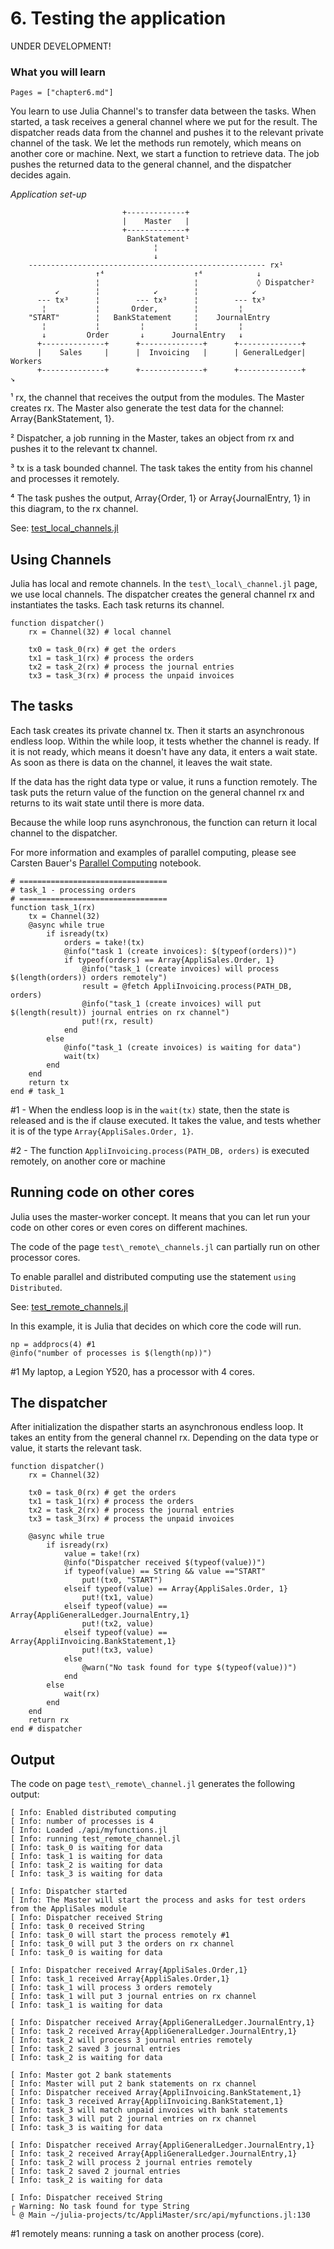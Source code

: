 # 6. Testing the application

UNDER DEVELOPMENT!

### What you will learn

```@contents
Pages = ["chapter6.md"]
```

You learn to use Julia Channel's to transfer data between the tasks. When started, a task receives a general channel where we put for the result. The dispatcher reads data from the channel and pushes it to the relevant private channel of the task. We let the methods run remotely, which means on another core or machine. Next, we start a function to retrieve data. The job pushes the returned data to the general channel, and the dispatcher decides again.

*Application set-up*

```
                         +-------------+
                         |    Master   |
                         +-------------+
                          BankStatement¹
                                ¦
                                ↓
    ----------------------------------------------------- rx¹
                   ↑⁴                    ↑⁴            ↓
                   ¦                     ¦             ◊ Dispatcher²
          ↙        ¦            ↙        ¦            ↙
      --- tx³      ¦        --- tx³      ¦        --- tx³
       ¦           ¦       Order,        ¦         ¦
    "START"        ¦   BankStatement     ¦    JournalEntry
       ¦           ¦         ¦           ¦         ¦
       ↓         Order       ↓      JournalEntry   ↓
      +--------------+      +--------------+      +--------------+
      |    Sales     |      |  Invoicing   |      | GeneralLedger|    Workers
      +--------------+      +--------------+      +--------------+
↘
```
¹ rx, the channel that receives the output from the modules. The Master creates rx. The Master also generate the test data for the channel: Array{BankStatement, 1}.

² Dispatcher, a job running in the Master, takes an object from rx and pushes it to the relevant tx channel.

³ tx is a task bounded channel. The task takes the entity from his channel and processes it remotely.

⁴ The task pushes the output, Array{Order, 1} or Array{JournalEntry, 1} in this diagram, to the rx channel.

See: [test\_local\_channels.jl](https://github.com/rbontekoe/AppliMaster.jl/blob/master/src/test_local_channels.jl)

## Using Channels

Julia has local and remote channels. In the `test\_local\_channel.jl` page, we use local channels. The dispatcher creates the general channel rx and instantiates the tasks. Each task returns its channel.

```
function dispatcher()
    rx = Channel(32) # local channel

    tx0 = task_0(rx) # get the orders
    tx1 = task_1(rx) # process the orders
    tx2 = task_2(rx) # process the journal entries
    tx3 = task_3(rx) # process the unpaid invoices
```

## The tasks

Each task creates its private channel tx. Then it starts an asynchronous endless loop. Within the while loop, it tests whether the channel is ready. If it is not ready, which means it doesn't have any data, it enters a wait state. As soon as there is data on the channel, it leaves the wait state.

If the data has the right data type or value, it runs a function remotely. The task puts the return value of the function on the general channel rx and returns to its wait state until there is more data.

Because the while loop runs asynchronous, the function can return it local channel to the dispatcher.

For more information and examples of parallel computing, please see Carsten Bauer's [Parallel Computing](https://github.com/crstnbr/JuliaWorkshop19/blob/master/3_Three/1_parallel_computing.ipynb) notebook.

```
# =================================
# task_1 - processing orders
# =================================
function task_1(rx)
    tx = Channel(32)
    @async while true
        if isready(tx)
            orders = take!(tx)
            @info("task 1 (create invoices): $(typeof(orders))")
            if typeof(orders) == Array{AppliSales.Order, 1}
                @info("task_1 (create invoices) will process $(length(orders)) orders remotely")
                result = @fetch AppliInvoicing.process(PATH_DB, orders)
                @info("task_1 (create invoices) will put $(length(result)) journal entries on rx channel")
                put!(rx, result)
            end
        else
            @info("task_1 (create invoices) is waiting for data")
            wait(tx)
        end
    end
    return tx
end # task_1
```
\#1 - When the endless loop is in the `wait(tx)` state, then the state is released and is the if clause executed. It takes the value, and tests whether it is of the type `Array{AppliSales.Order, 1}`.

\#2 - The function `AppliInvoicing.process(PATH_DB, orders)` is executed remotely, on another core or machine

## Running code on other cores

Julia uses the master-worker concept. It means that you can let run your code on other cores or even cores on different machines.

The code of the page `test\_remote\_channels.jl` can partially run on other processor cores.

To enable parallel and distributed computing use the statement `using Distributed`.

See: [test_remote_channels.jl](https://github.com/rbontekoe/AppliMaster.jl/blob/master/src/test_remote_channels.jl)

In this example, it is Julia that decides on which core the code will run.

```
np = addprocs(4) #1
@info("number of processes is $(length(np))")
```
\#1 My laptop, a Legion Y520, has a processor with 4 cores.

## The dispatcher

After initialization the dispather starts an asynchronous endless loop. It takes an entity from the general channel rx. Depending on the data type or value, it starts the relevant task.

```
function dispatcher()
    rx = Channel(32)

    tx0 = task_0(rx) # get the orders
    tx1 = task_1(rx) # process the orders
    tx2 = task_2(rx) # process the journal entries
    tx3 = task_3(rx) # process the unpaid invoices

    @async while true
        if isready(rx)
            value = take!(rx)
            @info("Dispatcher received $(typeof(value))")
            if typeof(value) == String && value =="START"
                put!(tx0, "START")
            elseif typeof(value) == Array{AppliSales.Order, 1}
                put!(tx1, value)
            elseif typeof(value) == Array{AppliGeneralLedger.JournalEntry,1}
                put!(tx2, value)
            elseif typeof(value) == Array{AppliInvoicing.BankStatement,1}
                put!(tx3, value)
            else
                @warn("No task found for type $(typeof(value))")
            end
        else
            wait(rx)
        end
    end
    return rx
end # dispatcher
```

## Output

The code on page `test\_remote\_channel.jl` generates the following output:

```
[ Info: Enabled distributed computing
[ Info: number of processes is 4
[ Info: Loaded ./api/myfunctions.jl
[ Info: running test_remote_channel.jl
[ Info: task_0 is waiting for data
[ Info: task_1 is waiting for data
[ Info: task_2 is waiting for data
[ Info: task_3 is waiting for data

[ Info: Dispatcher started
[ Info: The Master will start the process and asks for test orders from the AppliSales module
[ Info: Dispatcher received String
[ Info: task_0 received String
[ Info: task_0 will start the process remotely #1
[ Info: task_0 will put 3 the orders on rx channel
[ Info: task_0 is waiting for data

[ Info: Dispatcher received Array{AppliSales.Order,1}
[ Info: task_1 received Array{AppliSales.Order,1}
[ Info: task_1 will process 3 orders remotely
[ Info: task_1 will put 3 journal entries on rx channel
[ Info: task_1 is waiting for data

[ Info: Dispatcher received Array{AppliGeneralLedger.JournalEntry,1}
[ Info: task_2 received Array{AppliGeneralLedger.JournalEntry,1}
[ Info: task_2 will process 3 journal entries remotely
[ Info: task_2 saved 3 journal entries
[ Info: task_2 is waiting for data

[ Info: Master got 2 bank statements
[ Info: Master will put 2 bank statements on rx channel
[ Info: Dispatcher received Array{AppliInvoicing.BankStatement,1}
[ Info: task_3 received Array{AppliInvoicing.BankStatement,1}
[ Info: task_3 will match unpaid invoices with bank statements
[ Info: task_3 will put 2 journal entries on rx channel
[ Info: task_3 is waiting for data

[ Info: Dispatcher received Array{AppliGeneralLedger.JournalEntry,1}
[ Info: task_2 received Array{AppliGeneralLedger.JournalEntry,1}
[ Info: task_2 will process 2 journal entries remotely
[ Info: task_2 saved 2 journal entries
[ Info: task_2 is waiting for data

[ Info: Dispatcher received String
┌ Warning: No task found for type String
└ @ Main ~/julia-projects/tc/AppliMaster/src/api/myfunctions.jl:130
```
\#1 remotely means: running a task on another process (core).
